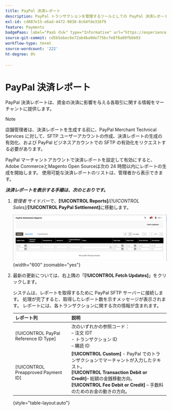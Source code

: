 ```yaml
---
title: PayPal 決済レポート
description: PayPal トランザクションを管理するツールとしての PayPal 決済レポートについて説明します。
exl-id: cd087e15-e6ad-4472-9038-8c64fde316f9
feature: Payments
badgePaas: label="PaaS のみ" type="Informative" url="https://experienceleague.adobe.com/ja/docs/commerce/user-guides/product-solutions" tooltip="Adobe Commerce on Cloud プロジェクト（Adobeが管理する PaaS インフラストラクチャ）およびオンプレミスプロジェクトにのみ適用されます。"
source-git-commit: cd5b5ebec6e72ab4ba9de775bcfe8f8a89fbbb93
workflow-type: tm+mt
source-wordcount: '222'
ht-degree: 0%

---
```


# PayPal 決済レポート

PayPal 決済レポートは、資金の決済に影響を与える各取引に関する情報をマーチャントに提供します。

>[!NOTE]
>
>店舗管理者は、決済レポートを生成する前に、PayPal Merchant Technical Services に対して、SFTP ユーザーアカウントの作成、決済レポートの生成の有効化、および PayPal ビジネスアカウントでの SFTP の有効化をリクエストする必要があります。

PayPal マーチャントアカウントで決済レポートを設定して有効にすると、Adobe CommerceとMagento Open Sourceは次の 24 時間以内にレポートの生成を開始します。 使用可能な決済レポートのリストは、管理者から表示できます。

**_決済レポートを表示する手順は、次のとおりです。_**

1. _管理者_ サイドバーで、**[!UICONTROL Reports]**/_[!UICONTROL Sales]_/**[!UICONTROL PayPal Settlement]**&#x200B;に移動します。

   ![PayPal 決済レポート &#x200B;](../getting-started/assets/reports-sales-paypal-settlement.png){width="600" zoomable="yes"}

1. 最新の更新については、右上隅の「**[!UICONTROL Fetch Updates]**」をクリックします。

   システムは、レポートを取得するために PayPal SFTP サーバーに接続します。 処理が完了すると、取得したレポート数を示すメッセージが表示されます。 レポートには、各トランザクションに関する次の情報が含まれます。

   | レポート列 | 説明 |
   | ------------ | ----------- |
   | [!UICONTROL PayPal Reference ID Type] | 次のいずれかの参照コード：<br/> – 注文 IDT<br/>- トランザクション ID<br/> – 購読 ID |
   | [!UICONTROL Preapproved Payment ID] | **[!UICONTROL Custom]** - PayPal でのトランザクションでマーチャントが入力したテキスト。<br/>**[!UICONTROL Transaction Debit or Credit]**– 総額の金銭移動方向。<br/>**[!UICONTROL Fee Debit or Credit]** – 手数料のためのお金の動きの方向。 |

   {style="table-layout:auto"}
